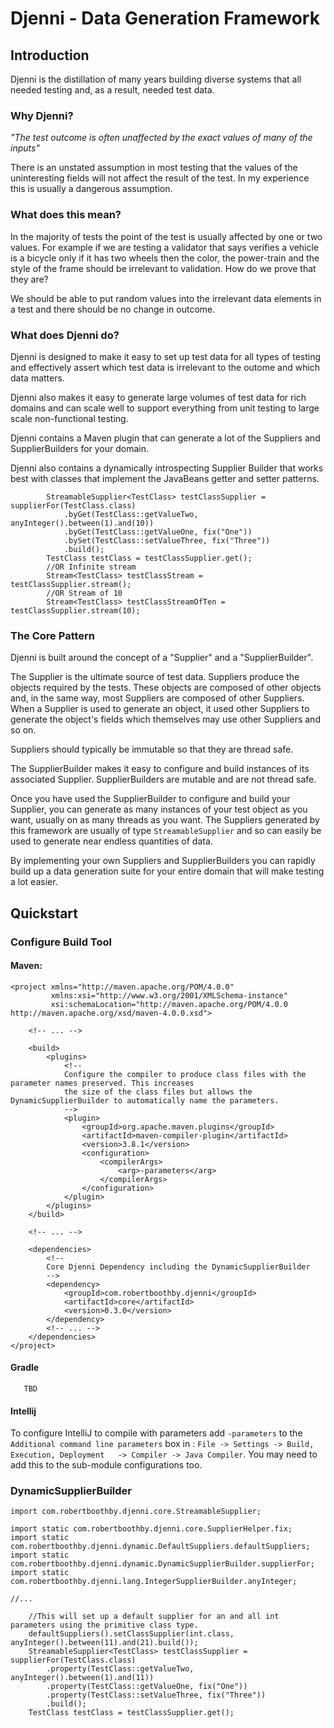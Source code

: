 # Djenni -  Data Generation Framework
## Introduction
Djenni is the distillation of many years building diverse systems that all needed testing and, as a result, needed test data.
### Why Djenni?

<em>"The test outcome is often unaffected by the exact values of many of the inputs"</em>

There is an unstated assumption in most testing that the values of the uninteresting fields will not affect the result of
the test. In my experience this is usually a dangerous assumption.

### What does this mean?

In the majority of tests the point of the test is usually affected by one or two values. For example if we are testing
a validator that says verifies a vehicle is a bicycle only if it has two wheels then the color, the power-train and the
style of the frame should be irrelevant to validation. How do we prove that they are?

We should be able to put random values into the irrelevant data elements in a test and there should be no
change in outcome.

### What does Djenni do?
Djenni is designed to make it easy to set up test data for all types of testing and effectively assert which test data
is irrelevant to the outome and which data matters.

Djenni also makes it easy to generate large volumes of test data for rich domains and can scale well to support
everything from unit testing to large scale non-functional testing.

Djenni contains a Maven plugin that can generate a lot of the Suppliers and SupplierBuilders for your domain.

Djenni also contains a dynamically introspecting Supplier Builder that works best with classes that implement 
the JavaBeans getter and setter patterns.
```
        StreamableSupplier<TestClass> testClassSupplier = supplierFor(TestClass.class)
            .byGet(TestClass::getValueTwo, anyInteger().between(1).and(10))
            .byGet(TestClass::getValueOne, fix("One"))
            .bySet(TestClass::setValueThree, fix("Three"))
            .build();
        TestClass testClass = testClassSupplier.get();
        //OR Infinite stream
        Stream<TestClass> testClassStream = testClassSupplier.stream();
        //OR Stream of 10
        Stream<TestClass> testClassStreamOfTen = testClassSupplier.stream(10);
```

### The Core Pattern

Djenni is built around the concept of a &quot;Supplier&quot; and a &quot;SupplierBuilder&quot;.

The Supplier is the ultimate source of test data. Suppliers produce the objects required by the tests. These objects
are composed of other objects and, in the same way, most Suppliers are composed of other Suppliers. When a Supplier is used
to generate an object, it used other Suppliers to generate the object's fields which themselves may use other 
Suppliers and so on.

Suppliers should typically be immutable so that they are thread safe.

The SupplierBuilder makes it easy to configure and build instances of its associated Supplier. SupplierBuilders are 
mutable and are not thread safe.

Once you have used the SupplierBuilder to configure and build your Supplier, you can generate as many instances of
your test object as you want, usually on as many threads as you want. The Suppliers generated by this framework are
usually of type `StreamableSupplier` and so can easily be used to generate near endless quantities of data.

By implementing your own Suppliers and SupplierBuilders you can rapidly build up a data generation suite for your entire
domain that will make testing a lot easier.

## Quickstart

### Configure Build Tool
#### Maven:
```
<project xmlns="http://maven.apache.org/POM/4.0.0"
         xmlns:xsi="http://www.w3.org/2001/XMLSchema-instance"
         xsi:schemaLocation="http://maven.apache.org/POM/4.0.0 http://maven.apache.org/xsd/maven-4.0.0.xsd">

    <!-- ... -->

    <build>
        <plugins>
            <!--
            Configure the compiler to produce class files with the parameter names preserved. This increases
            the size of the class files but allows the DynamicSupplierBuilder to automatically name the parameters.
            -->
            <plugin>
                <groupId>org.apache.maven.plugins</groupId>
                <artifactId>maven-compiler-plugin</artifactId>
                <version>3.8.1</version>
                <configuration>
                    <compilerArgs>
                        <arg>-parameters</arg>
                    </compilerArgs>
                </configuration>
            </plugin>
        </plugins>
    </build>

    <!-- ... -->

    <dependencies>
        <!--
        Core Djenni Dependency including the DynamicSupplierBuilder
        -->
        <dependency>
            <groupId>com.robertboothby.djenni</groupId>
            <artifactId>core</artifactId>
            <version>0.3.0</version>
        </dependency>
        <!-- ... -->
    </dependencies>
</project>
```
#### Gradle
```
   TBD
```

#### Intellij
To configure IntelliJ to compile with parameters add `-parameters` to the `Additional command line parameters` box in : `File -> Settings -> Build, Execution, Deployment  
-> Compiler -> Java Compiler`. You may need to add this to the sub-module configurations too.
### DynamicSupplierBuilder
```
import com.robertboothby.djenni.core.StreamableSupplier;

import static com.robertboothby.djenni.core.SupplierHelper.fix;
import static com.robertboothby.djenni.dynamic.DefaultSuppliers.defaultSuppliers;
import static com.robertboothby.djenni.dynamic.DynamicSupplierBuilder.supplierFor;
import static com.robertboothby.djenni.lang.IntegerSupplierBuilder.anyInteger;

//...

    //This will set up a default supplier for an and all int parameters using the primitive class type.
    defaultSuppliers().setClassSupplier(int.class, anyInteger().between(11).and(21).build());
    StreamableSupplier<TestClass> testClassSupplier = supplierFor(TestClass.class)
        .property(TestClass::getValueTwo, anyInteger().between(1).and(11))
        .property(TestClass::getValueOne, fix("One"))
        .property(TestClass::setValueThree, fix("Three"))
        .build();
    TestClass testClass = testClassSupplier.get();
```

